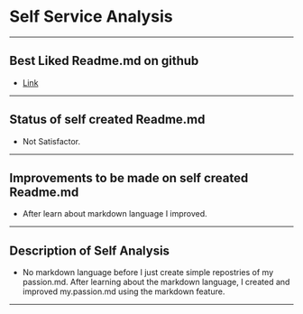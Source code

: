 # Self Service Analysis
***
## Best Liked Readme.md on github
- [Link](https://youtu.be/bpdvNwvEeSE)
-------
## Status of self created Readme.md
- Not Satisfactor.
----------
## Improvements to be made on self created Readme.md
- After learn about markdown language I improved.
------------
## Description of Self Analysis
- No markdown language before I just create simple repostries of my passion.md. After learning about the markdown language, I created and improved my.passion.md using the markdown feature.
-----------
